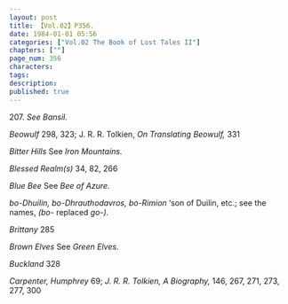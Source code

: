 ```yaml
---
layout: post
title: 【Vol.02】P356.
date: 1984-01-01 05:56
categories: ["Vol.02 The Book of Lost Tales II"]
chapters: [""]
page_num: 356
characters: 
tags: 
description: 
published: true
---
```


<p style="text-indent: 0;">
207. <I>See Bansil.</I>
</p>

<I>Beowulf   </I>298, 323; J. R. R. Tolkien, <I>On Translating Beowulf, </I>331

<I>Bitter Hills    </I>See <I>Iron Mountains.</I>

<I>Blessed Realm(s)     </I>34, 82, 266

<I>Blue Bee    </I>See <I>Bee of Azure.</I>

<I>bo-Dhuilin,     bo-Dhrauthodavros, bo-Rimion </I>‘son of Duilin, etc.; see the names, <I>(bo- </I>replaced <I>go-).</I>

<I>Brittany    </I>285

<I>Brown Elves     </I>See <I>Green Elves.</I>

<I>Buckland    </I>328

<I>Carpenter, Humphrey </I>69; <I>J. R. R. Tolkien, A Biography, </I>146, 267, 271, 273, 277, 300

